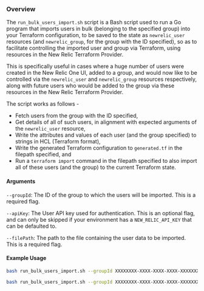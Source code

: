 ### Overview
The `run_bulk_users_import.sh` script is a Bash script used to run a Go program that imports users in bulk (belonging to the specified group) into your Terraform configuration, to be saved to the state as `newrelic_user` resources (and `newrelic_group`, for the group with the ID specified), so as to facilitate controlling the imported user and group via Terraform, using resources in the New Relic Terraform Provider.

This is specifically useful in cases where a huge number of users were created in the New Relic One UI, added to a group, and would now like to be controlled via the `newrelic_user` and `newrelic_group` resources respectively, along with future users who would be added to the group via these resources in the New Relic Terraform Provider.

 The script works as follows - 
- Fetch users from the group with the ID specified,
- Get details of all of such users, in alignment with expected arguments of the `newrelic_user` resource,
- Write the attributes and values of each user (and the group specified) to strings in HCL (Terraform format),
- Write the generated Terraform configuration to `generated.tf` in the filepath specified, and
- Run a `terraform import` command in the filepath specified to also import all of these users (and the group) to the current Terraform state.


#### Arguments
`--groupId`: The ID of the group to which the users will be imported. This is a required flag.

`--apiKey`: The User API key used for authentication. This is an optional flag, and can only be skipped if your environment has a `NEW_RELIC_API_KEY` that can be defaulted to.

`--filePath`: The path to the file containing the user data to be imported. This is a required flag.

#### Example Usage
```sh
bash run_bulk_users_import.sh --groupId XXXXXXXX-XXXX-XXXX-XXXX-XXXXXXXXXXXX --filePath ../../testing
```

```sh
bash run_bulk_users_import.sh --groupId XXXXXXXX-XXXX-XXXX-XXXX-XXXXXXXXXXXX --apiKey XXXX-XXXXXXXXXXXXXXXX --filePath ../../testing
```



